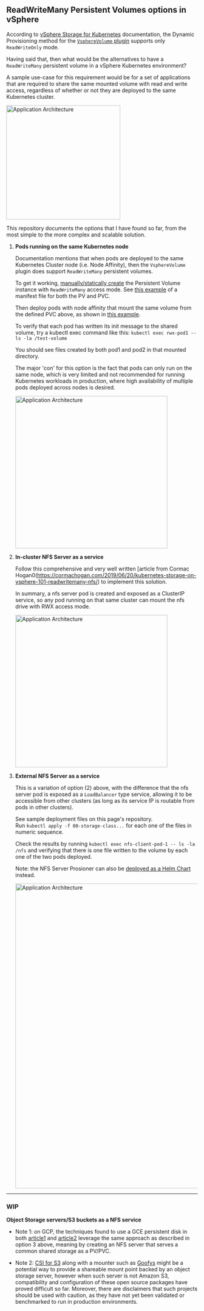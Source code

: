 ## ReadWriteMany Persistent Volumes options in vSphere

According to [vSphere Storage for Kubernetes](https://vmware.github.io/vsphere-storage-for-kubernetes/documentation/index.html) documentation, the Dynamic Provisioning method for the [`VsphereVolume` plugin](https://kubernetes.io/docs/concepts/storage/persistent-volumes/#access-modes) supports only `ReadWriteOnly` mode. 

Having said that, then what would be the alternatives to have a `ReadWriteMany` persistent volume in a vSphere Kubernetes environment?

A sample use-case for this requirement would be for a set of applications that are required to share the same mounted volume with read and write access, regardless of whether or not they are deployed to the same Kubernetes cluster.

<img src="https://github.com/lsilvapvt/pcf-tools-belt/raw/master/kubernetes/common/images/rwx_app.png" alt="Application Architecture" width="300" align="center"/>

This repository documents the options that I have found so far, from the most simple to the more complex and scalable solution.

1. **Pods running on the same Kubernetes node**  
     
   Documentation mentions that when pods are deployed to the same Kubernetes Cluster node (i.e. Node Affinity), then the `VsphereVolume` plugin does support `ReadWriteMany` persistent volumes.  
     
   To get it working, [manually/statically create](https://vmware.github.io/vsphere-storage-for-kubernetes/documentation/persistent-vols-claims.html) the Persistent Volume instance with `ReadWriteMany` access mode. See [this example](./nodeAffinity/pv-pvc.yml) of a manifest file for both the PV and PVC.   
     
   Then deploy pods with node affinity that mount the same volume from the defined PVC above, as shown in [this example](./nodeAffinity/pods.yml).   

   To verify that each pod has written its init message to the shared volume, try a kubectl exec command like this: `kubectl exec rwx-pod1 -- ls -la /test-volume`   
     
   You should see files created by both pod1 and pod2 in that mounted directory.  

   The major 'con' for this option is the fact that pods can only run on the same node, which is very limited and not recommended for running Kubernetes workloads in production, where high availability of multiple pods deployed across nodes is desired.  

   <img src="https://github.com/lsilvapvt/pcf-tools-belt/raw/master/kubernetes/common/images/rwx_option1.png" alt="Application Architecture" width="400" align="center"/>
  
    

2. **In-cluster NFS Server as a service**   

   Follow this comprehensive and very well written [article from Cormac Hogan0(https://cormachogan.com/2019/06/20/kubernetes-storage-on-vsphere-101-readwritemany-nfs/) to implement this solution.  
     
   In summary, a nfs server pod is created and exposed as a ClusterIP service, so any pod running on that same cluster can mount the nfs drive with RWX access mode.  

   <img src="https://github.com/lsilvapvt/pcf-tools-belt/raw/master/kubernetes/common/images/rwx_option2.png" alt="Application Architecture" width="400" align="center"/>


3. **External NFS Server as a service**

   This is a variation of option (2) above, with the difference that the nfs server pod is exposed as a `LoadBalancer` type service, allowing it to be accessible from other clusters (as long as its service IP is routable from pods in other clusters).  

   See sample deployment files on this page's repository.  
   Run `kubectl apply -f 00-storage-class...` for each one of the files in numeric sequence.   

   Check the results by running `kubectl exec nfs-client-pod-1 -- ls -la /nfs` and verifying that there is one file written to the volume by each one of the two pods deployed.  

   Note: the NFS Server Prosioner can also be [deployed as a Helm Chart](https://hub.kubeapps.com/charts/stable/nfs-server-provisioner) instead.  

   <img src="https://github.com/lsilvapvt/pcf-tools-belt/raw/master/kubernetes/common/images/rwx_option3.png" alt="Application Architecture" width="800" align="center"/>

---
### WIP

**Object Storage servers/S3 buckets as a NFS service**

- Note 1: on GCP, the techniques found to use a GCE persistent disk in both [article1](https://github.com/mappedinn/kubernetes-nfs-volume-on-gke) and [article2](https://medium.com/platformer-blog/nfs-persistent-volumes-with-kubernetes-a-case-study-ce1ed6e2c266) leverage the same approach as described in option 3 above, meaning by creating an NFS server that serves a common shared storage as a PV/PVC. 

- Note 2: [CSI for S3](https://github.com/ctrox/csi-s3) along with a mounter such as [Goofys](https://github.com/kahing/goofys) might be a potential way to provide a shareable mount point backed by an object storage server, however when such server is not Amazon S3, compatibility and configuration of these open source packages have proved difficult so far. Moreover, there are disclaimers that such projects should be used with caution, as they have not yet been validated or benchmarked to run in production environments. 




